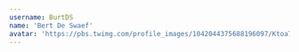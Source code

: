 ```yaml
---
username: BurtDS
name: 'Bert De Swaef'
avatar: 'https://pbs.twimg.com/profile_images/1042044375688196097/Ktoa7v3p_normal.jpg'
---
```

